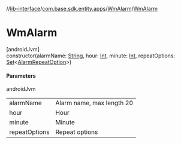 //[lib-interface](../../../index.md)/[com.base.sdk.entity.apps](../index.md)/[WmAlarm](index.md)/[WmAlarm](-wm-alarm.md)

# WmAlarm

[androidJvm]\
constructor(alarmName: [String](https://kotlinlang.org/api/latest/jvm/stdlib/kotlin/-string/index.html), hour: [Int](https://kotlinlang.org/api/latest/jvm/stdlib/kotlin/-int/index.html), minute: [Int](https://kotlinlang.org/api/latest/jvm/stdlib/kotlin/-int/index.html), repeatOptions: [Set](https://kotlinlang.org/api/latest/jvm/stdlib/kotlin.collections/-set/index.html)&lt;[AlarmRepeatOption](../-alarm-repeat-option/index.md)&gt;)

#### Parameters

androidJvm

| | |
|---|---|
| alarmName | Alarm name, max length 20 |
| hour | Hour |
| minute | Minute |
| repeatOptions | Repeat options |
